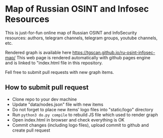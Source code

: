 # Map of Russian OSINT and Infosec Resources

This is just-for-fun online map of Russian OSINT and InfoSecurity resources: authors, telegram channels, telegram groups, youtube channels, etc.

Rendered graph is available here https://tgscan.github.io/ru-osint-infosec-map/ This web page is rendered automatically with github pages engine and is linked to "index.html file in this repository.

Fell free to submit pull requests with new graph items.

## How to submit pull request

* Clone repo to your dev machine
* Update "data/nodes.json" file with new items
* Do not forget to place new items' logo files into "static/logo" directory
* Run `python3 do.py compile` to rebuild JS file which used to render graph
* Open index.html in browser and check everything is OK
* Commit changes (including logo files), upload commit to github and create pull request
